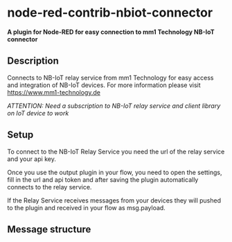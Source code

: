 # node-red-contrib-nbiot-connector

__A plugin for Node-RED for easy connection to mm1 Technology NB-IoT connector__

## Description

Connects to NB-IoT relay service from mm1 Technology for easy access and integration of NB-IoT devices.
For more information please visit https://www.mm1-technology.de

*ATTENTION: Need a subscription to NB-IoT relay service and client library on IoT device to work*

## Setup

To connect to the NB-IoT Relay Service you need the url of the relay service and your api key.

Once you use the output plugin in your flow, you need to open the settings, fill in the url and api token and after saving the plugin automatically connects to the relay service.

If the Relay Service receives messages from your devices they will pushed to the plugin and received in your flow as msg.payload.

## Message structure


